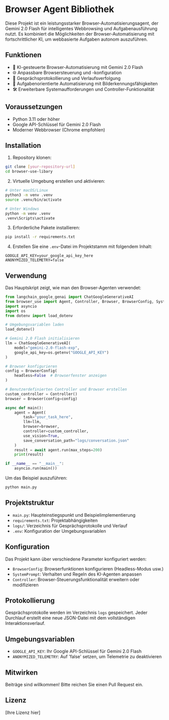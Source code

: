# Browser Agent Bibliothek

Diese Projekt ist ein leistungsstarker Browser-Automatisierungsagent, der Gemini 2.0 Flash für intelligentes Webbrowsing und Aufgabenausführung nutzt. Es kombiniert die Möglichkeiten der Browser-Automatisierung mit fortschrittlicher KI, um webbasierte Aufgaben autonom auszuführen.

## Funktionen

- 🤖 KI-gesteuerte Browser-Automatisierung mit Gemini 2.0 Flash
- 🌐 Anpassbare Browsersteuerung und -konfiguration
- 📝 Gesprächsprotokollierung und Verlaufsverfolgung
- 🎯 Aufgabenorientierte Automatisierung mit Bilderkennungsfähigkeiten
- 🛠 Erweiterbare Systemaufforderungen und Controller-Funktionalität

## Voraussetzungen

- Python 3.11 oder höher
- Google API-Schlüssel für Gemini 2.0 Flash
- Moderner Webbrowser (Chrome empfohlen)

## Installation

1. Repository klonen:
```bash
git clone [your-repository-url]
cd browser-use-libary
```

2. Virtuelle Umgebung erstellen und aktivieren:
```bash
# Unter macOS/Linux
python3 -m venv .venv
source .venv/bin/activate

# Unter Windows
python -m venv .venv
.venv\Scripts\activate
```

3. Erforderliche Pakete installieren:
```bash
pip install -r requirements.txt
```

4. Erstellen Sie eine `.env`-Datei im Projektstamm mit folgendem Inhalt:
```env
GOOGLE_API_KEY=your_google_api_key_here
ANONYMIZED_TELEMETRY=false
```

## Verwendung

Das Hauptskript zeigt, wie man den Browser-Agenten verwendet:

```python
from langchain_google_genai import ChatGoogleGenerativeAI
from browser_use import Agent, Controller, Browser, BrowserConfig, SystemPrompt
import asyncio
import os
from dotenv import load_dotenv

# Umgebungsvariablen laden
load_dotenv()

# Gemini 2.0 Flash initialisieren
llm = ChatGoogleGenerativeAI(
    model="gemini-2.0-flash-exp",
    google_api_key=os.getenv("GOOGLE_API_KEY")
)

# Browser konfigurieren
config = BrowserConfig(
    headless=False  # Browserfenster anzeigen
)

# Benutzerdefinierten Controller und Browser erstellen
custom_controller = Controller()
browser = Browser(config=config)

async def main():
    agent = Agent(
        task="your_task_here",
        llm=llm,
        browser=browser,
        controller=custom_controller,
        use_vision=True,
        save_conversation_path="logs/conversation.json"
    )
    result = await agent.run(max_steps=200)
    print(result)

if __name__ == "__main__":
    asyncio.run(main())
```

Um das Beispiel auszuführen:
```bash
python main.py
```

## Projektstruktur

- `main.py`: Haupteinstiegspunkt und Beispielimplementierung
- `requirements.txt`: Projektabhängigkeiten
- `logs/`: Verzeichnis für Gesprächsprotokolle und Verlauf
- `.env`: Konfiguration der Umgebungsvariablen

## Konfiguration

Das Projekt kann über verschiedene Parameter konfiguriert werden:

- `BrowserConfig`: Browserfunktionen konfigurieren (Headless-Modus usw.)
- `SystemPrompt`: Verhalten und Regeln des KI-Agenten anpassen
- `Controller`: Browser-Steuerungsfunktionalität erweitern oder modifizieren

## Protokollierung

Gesprächsprotokolle werden im Verzeichnis `logs` gespeichert. Jeder Durchlauf erstellt eine neue JSON-Datei mit dem vollständigen Interaktionsverlauf.

## Umgebungsvariablen

- `GOOGLE_API_KEY`: Ihr Google API-Schlüssel für Gemini 2.0 Flash
- `ANONYMIZED_TELEMETRY`: Auf 'false' setzen, um Telemetrie zu deaktivieren

## Mitwirken

Beiträge sind willkommen! Bitte reichen Sie einen Pull Request ein.

## Lizenz

[Ihre Lizenz hier]